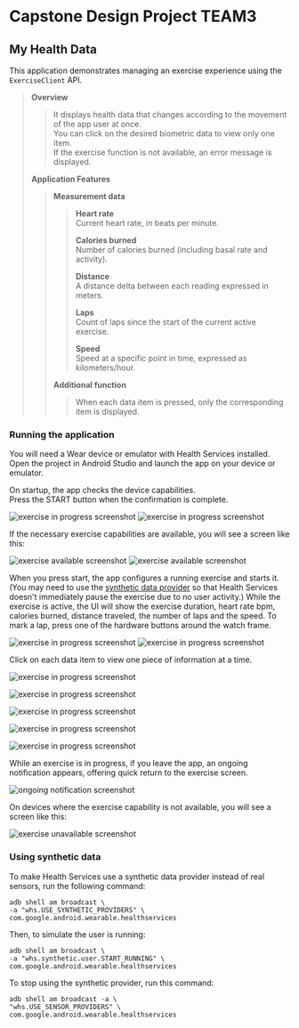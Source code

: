 # Capstone Design Project TEAM3

## My Health Data

This application demonstrates managing an exercise experience using the `ExerciseClient` API.

> **Overview**
> > It displays health data that changes according to the movement of the app user at once. \
> > You can click on the desired biometric data to view only one item. \
> > If the exercise function is not available, an error message is displayed.
> > 
> **Application Features**
> > **Measurement data**
> > >**Heart rate**\
> > >Current heart rate, in beats per minute.
> > >
> > >**Calories burned**\
> > >Number of calories burned (including basal rate and activity).
> > >
> > >**Distance**\
> > >A distance delta between each reading expressed in meters.
> > >
> > >**Laps**\
> > >Count of laps since the start of the current active exercise.
> > >
> > >**Speed**\
> > >Speed at a specific point in time, expressed as kilometers/hour.
> > >
> > **Additional function**
> > >When each data item is pressed, only the corresponding item is displayed.

### Running the application

You will need a Wear device or emulator with Health Services installed. \
Open the project in Android Studio and launch the app on your device or emulator.

On startup, the app checks the device capabilities. \
Press the START button when the confirmation is complete.

![exercise in progress screenshot](ExerciseSample/screenshots/start_up.png)
![exercise in progress screenshot](ExerciseSample/screenshots/start.png)

If the necessary exercise capabilities are available, you will see a screen like this:

![exercise available screenshot](ExerciseSample/screenshots/exe.png)
![exercise available screenshot](ExerciseSample/screenshots/exe_button.png)

When you press start, the app configures a running exercise and starts it. (You may need to use the
[synthetic data provider](#using-synthetic-data) so that Health Services doesn't immediately pause
the exercise due to no user activity.) While the exercise is active, the UI will show the exercise
duration, heart rate bpm, calories burned, distance traveled, the number of laps and the speed. To mark a lap,
press one of the hardware buttons around the watch frame.

![exercise in progress screenshot](ExerciseSample/screenshots/in_progress.png)
![exercise in progress screenshot](ExerciseSample/screenshots/in_progress2.png)

Click on each data item to view one piece of information at a time.

![exercise in progress screenshot](ExerciseSample/screenshots/exercise_heart.png)

![exercise in progress screenshot](ExerciseSample/screenshots/exercise_cal.png)

![exercise in progress screenshot](ExerciseSample/screenshots/exercise_distance.png)

![exercise in progress screenshot](ExerciseSample/screenshots/exercise_lap.png)

![exercise in progress screenshot](ExerciseSample/screenshots/exercise_speed.png)

While an exercise is in progress, if you leave the app, an ongoing notification appears, offering
quick return to the exercise screen.

![ongoing notification screenshot](ExerciseSample/screenshots/on_going.png)

On devices where the exercise capability is not available, you will see a screen like this:

![exercise unavailable screenshot](ExerciseSample/screenshots/not_available.png)

### Using synthetic data

To make Health Services use a synthetic data provider instead of real sensors, run the following
command:

```shell
adb shell am broadcast \
-a "whs.USE_SYNTHETIC_PROVIDERS" \
com.google.android.wearable.healthservices
```

Then, to simulate the user is running:

```git exclude
adb shell am broadcast \
-a "whs.synthetic.user.START_RUNNING" \
com.google.android.wearable.healthservices
```

To stop using the synthetic provider, run this command:
```shell
adb shell am broadcast -a \
"whs.USE_SENSOR_PROVIDERS" \
com.google.android.wearable.healthservices
```
